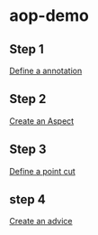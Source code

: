 # aop-demo

## Step 1 

[Define a annotation](https://github.com/vijayparashar12/aop-demo/blob/master/src/main/java/com/vp/LogExecutionTime.java)

## Step 2 

[Create an Aspect](https://github.com/vijayparashar12/aop-demo/blob/master/src/main/java/com/vp/ExecutionTimeCalculationAspect.java#L13)

## Step 3 

[Define a point cut](https://github.com/vijayparashar12/aop-demo/blob/master/src/main/java/com/vp/ExecutionTimeCalculationAspect.java#L16)

## step 4 

[Create an advice](https://github.com/vijayparashar12/aop-demo/blob/master/src/main/java/com/vp/ExecutionTimeCalculationAspect.java#L20)
